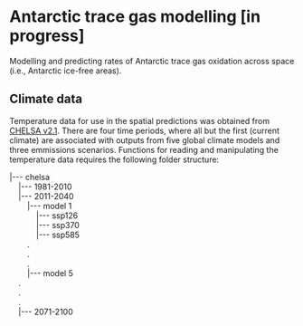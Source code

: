 # Antarctic trace gas modelling [in progress]
Modelling and predicting rates of Antarctic trace gas oxidation across space (i.e., Antarctic ice-free areas).

## Climate data
Temperature data for use in the spatial predictions was obtained from [CHELSA v2.1](https://chelsa-climate.org/downloads/). There are four time periods, where all but the first (current climate) are associated with outputs from five global climate models and three emmissions scenarios. Functions for reading and manipulating the temperature data requires the following folder structure:

|--- chelsa  
&nbsp;&nbsp;&nbsp;&nbsp;|--- 1981-2010  
&nbsp;&nbsp;&nbsp;&nbsp;|--- 2011-2040  
&nbsp;&nbsp;&nbsp;&nbsp;&nbsp;&nbsp;&nbsp;&nbsp;|--- model 1  
&nbsp;&nbsp;&nbsp;&nbsp;&nbsp;&nbsp;&nbsp;&nbsp;&nbsp;&nbsp;&nbsp;&nbsp;|--- ssp126  
&nbsp;&nbsp;&nbsp;&nbsp;&nbsp;&nbsp;&nbsp;&nbsp;&nbsp;&nbsp;&nbsp;&nbsp;|--- ssp370  
&nbsp;&nbsp;&nbsp;&nbsp;&nbsp;&nbsp;&nbsp;&nbsp;&nbsp;&nbsp;&nbsp;&nbsp;|--- ssp585  
&nbsp;&nbsp;&nbsp;&nbsp;&nbsp;&nbsp;&nbsp;&nbsp;.  
&nbsp;&nbsp;&nbsp;&nbsp;&nbsp;&nbsp;&nbsp;&nbsp;.  
&nbsp;&nbsp;&nbsp;&nbsp;&nbsp;&nbsp;&nbsp;&nbsp;.  
&nbsp;&nbsp;&nbsp;&nbsp;&nbsp;&nbsp;&nbsp;&nbsp;|--- model 5  
&nbsp;&nbsp;&nbsp;&nbsp;.  
&nbsp;&nbsp;&nbsp;&nbsp;.  
&nbsp;&nbsp;&nbsp;&nbsp;.  
&nbsp;&nbsp;&nbsp;&nbsp;|--- 2071-2100
